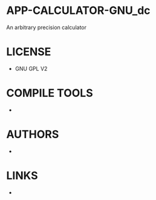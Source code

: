 APP-CALCULATOR-GNU_dc
=====================

An arbitrary precision calculator

LICENSE
===============
* GNU GPL V2

COMPILE TOOLS
===============
* 

AUTHORS
===============
* 

LINKS
===============
* 
